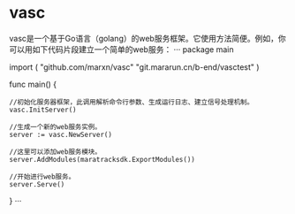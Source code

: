 # vasc
vasc是一个基于Go语言（golang）的web服务框架。它使用方法简便。例如，你可以用如下代码片段建立一个简单的web服务：
···
package main

import (
    "github.com/marxn/vasc"
    "git.mararun.cn/b-end/vasctest"
)

func main() {

    //初始化服务器框架，此调用解析命令行参数、生成运行日志、建立信号处理机制。
    vasc.InitServer()
    
    //生成一个新的web服务实例。
    server := vasc.NewServer()
    
    //这里可以添加web服务模块。
    server.AddModules(maratracksdk.ExportModules())
    
    //开始进行web服务。
    server.Serve()
}
···
